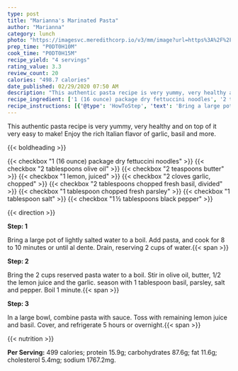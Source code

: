 ```yaml
---
type: post
title: "Marianna's Marinated Pasta"
author: "Marianna"
category: lunch
photo: "https://imagesvc.meredithcorp.io/v3/mm/image?url=https%3A%2F%2Fimages.media-allrecipes.com%2Fuserphotos%2F1798964.jpg"
prep_time: "P0DT0H10M"
cook_time: "P0DT0H15M"
recipe_yield: "4 servings"
rating_value: 3.3
review_count: 20
calories: "498.7 calories"
date_published: 02/29/2020 07:50 AM
description: "This authentic pasta recipe is very yummy, very healthy and on top of it very easy to make! Enjoy the rich Italian flavor of garlic, basil and more."
recipe_ingredient: ['1 (16 ounce) package dry fettuccini noodles', '2 tablespoons olive oil', '2 teaspoons butter', '1 lemon, juiced', '2 cloves garlic, chopped', '2 tablespoons chopped fresh basil, divided', '1 tablespoon chopped fresh parsley', '1 tablespoon salt', '1\u2009½ tablespoons black pepper']
recipe_instructions: [{'@type': 'HowToStep', 'text': 'Bring a large pot of lightly salted water to a boil. Add pasta, and cook for 8 to 10 minutes or until al dente. Drain, reserving 2 cups of water.\n'}, {'@type': 'HowToStep', 'text': 'Bring the 2 cups reserved pasta water to a boil. Stir in olive oil, butter, 1/2 the lemon juice and the garlic. season with 1 tablespoon basil, parsley, salt and pepper. Boil 1 minute.\n'}, {'@type': 'HowToStep', 'text': 'In a large bowl, combine pasta with sauce. Toss with remaining lemon juice and basil. Cover, and refrigerate 5 hours or overnight.\n'}]
---
```


This authentic pasta recipe is very yummy, very healthy and on top of it very easy to make! Enjoy the rich Italian flavor of garlic, basil and more. 

{{< boldheading >}}

{{< checkbox "1 (16 ounce) package dry fettuccini noodles" >}}
{{< checkbox "2 tablespoons olive oil" >}}
{{< checkbox "2 teaspoons butter" >}}
{{< checkbox "1  lemon, juiced" >}}
{{< checkbox "2 cloves garlic, chopped" >}}
{{< checkbox "2 tablespoons chopped fresh basil, divided" >}}
{{< checkbox "1 tablespoon chopped fresh parsley" >}}
{{< checkbox "1 tablespoon salt" >}}
{{< checkbox "1 ½ tablespoons black pepper" >}}


{{< direction >}}

**Step: 1**

Bring a large pot of lightly salted water to a boil. Add pasta, and cook for 8 to 10 minutes or until al dente. Drain, reserving 2 cups of water.{{< span >}}

**Step: 2**

Bring the 2 cups reserved pasta water to a boil. Stir in olive oil, butter, 1/2 the lemon juice and the garlic. season with 1 tablespoon basil, parsley, salt and pepper. Boil 1 minute.{{< span >}}

**Step: 3**

In a large bowl, combine pasta with sauce. Toss with remaining lemon juice and basil. Cover, and refrigerate 5 hours or overnight.{{< span >}}

{{< nutrition >}}

**Per Serving:** 499 calories; protein 15.9g; carbohydrates 87.6g; fat 11.6g; cholesterol 5.4mg; sodium 1767.2mg.